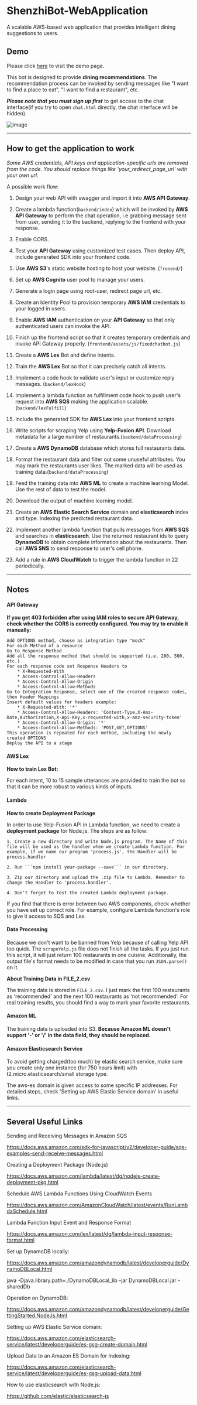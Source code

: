 # ShenzhiBot-WebApplication

A scalable AWS-based web application that provides intelligent dining suggestions to users.

Demo
---

Please click [here](https://s3.amazonaws.com/shenzhizhang.chatbot/index.html) to visit the demo page.

This bot is designed to provide **dining recommendations**. The recommendation process can be invoked by sending messages like "I want to find a place to eat", "I want to find a restaurant", etc.

***Please note that you must sign up first*** to get access to the chat interface(if you try to open ```chat.html``` directly, the chat interface will be hidden).

![image](https://github.com/Shenzhi-ZHANG/ShenzhiBot-AWS-Web-Application/blob/master/diagram.png)

- - - -

How to get the application to work
---

*Some AWS credentials, API keys and application-specific urls are removed from the code. You should replace things like 'your_redirect_page_url' with your own url.*

A possible work flow:

1. Design your web API with swagger and import it into **AWS API Gateway**.

2. Create a lambda function(```backend/index```) which will be invoked by **AWS API Gateway** to perform the chat operation, i.e grabbing message sent from user, sending it to the backend, replying to the frontend with your response.

3. Enable CORS.

4. Test your **API Gateway** using customized test cases. Then deploy API, include generated SDK into your frontend code.

5. Use **AWS S3**'s static website hosting to host your website. (```fronend/```)

6. Set up **AWS Cognito** user pool to manage your users.

7. Generate a login page using root-user, redirect page url, etc.

8. Create an Identity Pool to provision temporary **AWS IAM** credentials to your logged in users.

9. Enable **AWS IAM** authentication on your **API Gateway** so that only authenticated users can invoke the API.

10. Finish up the frontend script so that it creates temporary credentials and invoke API Gateway properly. (```frontend/assets/js/fixedchatbot.js```)

11. Create a **AWS Lex** Bot and define intents. 

12. Train the **AWS Lex** Bot so that it can precisely catch all intents.

13. Implement a code hook to validate user's input or customize reply messages. (```backend/lexHook```)

14. Implement a lambda function as fulfillment code hook to push user's request into **AWS SQS** making the application scalable.(```backend/lexFulfill```)

15. Include the generated SDK for **AWS Lex** into your frontend scripts.

16. Write scripts for scraping Yelp using **Yelp-Fusion API**. Download metadata for a large number of restaurants.(```backend/dataProcessing```)

17. Create a **AWS DynamoDB** database which stores full restaurants data.

18. Format the restaurant data and filter out some unuseful attributes. You may mark the restaurants user likes. The marked data will be used as training data.(```backend/dataProcessing```)

19. Feed the training data into **AWS ML** to create a machine learning Model. Use the rest of data to test the model.

20. Download the output of machine learning model.

21. Create an **AWS Elastic Search Service** domain and **elasticsearch** index and type. Indexing the predicted restaurant data.

22. Implement another lambda function that pulls messages from **AWS SQS** and searches in **elasticsearch**. Use the returned restaurant ids to query **DynamoDB** to obtain complete information about the restaurants. Then call **AWS SNS** to send response to user's cell phone.

23. Add a rule in **AWS CloudWatch** to trigger the lambda function in 22 periodically.

- - - -

Notes
---

#### API Gateway ####

**If you get 403 forbidden after using IAM roles to secure API Gateway, check whether the CORS is correctly configured. You may try to enable it manually:**

```
Add OPTIONS method, choose as integration type "mock"
For each Method of a resource
Go to Response Method
Add all the response method that should be supported (i.e. 200, 500, etc.)
For each response code set Response Headers to
    * X-Requested-With
    * Access-Control-Allow-Headers
    * Access-Control-Allow-Origin
    * Access-Control-Allow-Methods
Go to Integration Response, select one of the created response codes, then Header Mappings
Insert default values for headers example:
    * X-Requested-With: '*'
    * Access-Control-Allow-Headers: 'Content-Type,X-Amz-Date,Authorization,X-Api-Key,x-requested-with,x-amz-security-token'
    * Access-Control-Allow-Origin: '*'
    * Access-Control-Allow-Methods: 'POST,GET,OPTIONS'
This operation is repeated for each method, including the newly created OPTIONS
Deploy the API to a stage
```

#### AWS Lex ####

**How to train Lex Bot:**

For each intent, 10 to 15 sample utterances are provided to train the bot so that it can be more robust to various kinds of inputs.

#### Lambda ####

**How to create Deployment Package**

In order to use Yelp-Fusion API in Lambda function, we need to create a **deployment package** for Node.js. The steps are as follow:

```
1. Create a new directory and write Node.js program. The Name of this file will be used as the handler when we create Lambda function. For example, if we name our program 'process.js', the Handler will be process.handler

2. Run ```npm install your-package --save``` in our directory.

3. Zip our directory and upload the .zip file to Lambda. Remember to change the Handler to 'process.handler'.

4. Don't forget to test the created Lambda deployment package.
```

If you find that there is error between two AWS components, check whether you have set up correct role. For example, configure Lambda function's role to give it access to SQS and Lex.

#### Data Processing ####

Because we don't want to be banned from Yelp because of calling Yelp API too quick. The ```scrapeYelp.js``` file does not finish all the tasks. If you just run this script, it will just return 100 restaurants in one cuisine. Additionally, the output file's format needs to be modified in case that you run ```JSON.parse()``` on it.

**About Training Data in FILE_2.csv**

The training data is stored in ```FILE_2.csv```. I just mark the first 100 restaurants as 'recommended' and the next 100 restaurants as 'not recommended'. For real training results, you should find a way to mark your favorite restaurants.

#### Amazon ML ####

The training data is uploaded into S3. **Because Amazon ML doesn't support '-' or '/' in the data field, they should be replaced.**

#### Amazon Elasticsearch Service ####

To avoid getting charged(too much) by elastic search service, make sure you create only one instance (for 750 hours limit) with t2.micro.elasticsearch/small storage type.

The aws-es domain is given access to some specific IP addresses. For detailed steps, check 'Setting up AWS Elastic Service domain' in useful links.

- - - -

Several Useful Links
---

Sending and Receiving Messages in Amazon SQS

https://docs.aws.amazon.com/sdk-for-javascript/v2/developer-guide/sqs-examples-send-receive-messages.html

Creating a Deployment Package (Node.js)

https://docs.aws.amazon.com/lambda/latest/dg/nodejs-create-deployment-pkg.html

Schedule AWS Lambda Functions Using CloudWatch Events

https://docs.aws.amazon.com/AmazonCloudWatch/latest/events/RunLambdaSchedule.html

Lambda Function Input Event and Response Format

https://docs.aws.amazon.com/lex/latest/dg/lambda-input-response-format.html

Set up DynamoDB locally:

https://docs.aws.amazon.com/amazondynamodb/latest/developerguide/DynamoDBLocal.html

java -Djava.library.path=./DynamoDBLocal_lib -jar DynamoDBLocal.jar -sharedDb

Operation on DynamoDB:

https://docs.aws.amazon.com/amazondynamodb/latest/developerguide/GettingStarted.NodeJs.html

Setting up AWS Elastic Service domain:

https://docs.aws.amazon.com/elasticsearch-service/latest/developerguide/es-gsg-create-domain.html

Upload Data to an Amazon ES Domain for Indexing:

https://docs.aws.amazon.com/elasticsearch-service/latest/developerguide/es-gsg-upload-data.html

How to use elasticsearch with Node.js:

https://github.com/elastic/elasticsearch-js
